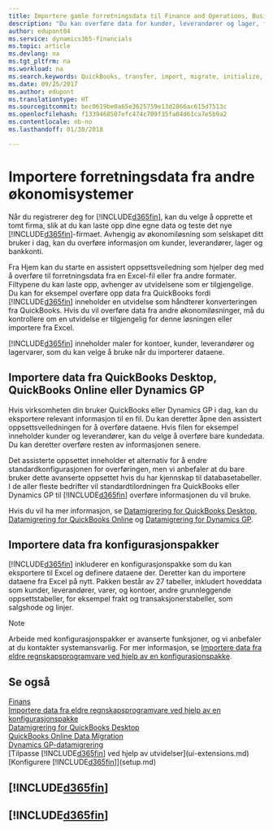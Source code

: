```yaml
---
title: Importere gamle forretningsdata til Finance and Operations, Business edition | Microsoft-dokumentasjon
description: "Du kan overføre data for kunder, leverandører og lager, for eksempel fra Excel, QuickBooks eller Dynamics GP, til Finance and Operations, Business edition."
author: edupont04
ms.service: dynamics365-financials
ms.topic: article
ms.devlang: na
ms.tgt_pltfrm: na
ms.workload: na
ms.search.keywords: QuickBooks, transfer, import, migrate, initialize, implement
ms.date: 09/25/2017
ms.author: edupont
ms.translationtype: HT
ms.sourcegitcommit: bec0619be0a65e3625759e13d2866ac615d7513c
ms.openlocfilehash: f1339468507efc474c709f35fa04d61ca7e5b9a2
ms.contentlocale: nb-no
ms.lasthandoff: 01/30/2018

---
```

# <a name="importing-business-data-from-other-finance-systems"></a>Importere forretningsdata fra andre økonomisystemer
Når du registrerer deg for [!INCLUDE[d365fin](includes/d365fin_md.md)], kan du velge å opprette et tomt firma, slik at du kan laste opp dine egne data og teste det nye [!INCLUDE[d365fin](includes/d365fin_md.md)]-firmaet. Avhengig av økonomiløsning som selskapet ditt bruker i dag, kan du overføre informasjon om kunder, leverandører, lager og bankkonti.  

Fra Hjem kan du starte en assistert oppsettsveiledning som hjelper deg med å overføre til forretningsdata fra en Excel-fil eller fra andre formater. Filtypene du kan laste opp, avhenger av utvidelsene som er tilgjengelige. Du kan for eksempel overføre opp data fra QuickBooks fordi [!INCLUDE[d365fin](includes/d365fin_md.md)] inneholder en utvidelse som håndterer konverteringen fra QuickBooks. Hvis du vil overføre data fra andre økonomiløsninger, må du kontrollere om en utvidelse er tilgjengelig for denne løsningen eller importere fra Excel.  

[!INCLUDE[d365fin](includes/d365fin_md.md)]  inneholder maler for kontoer, kunder, leverandører og lagervarer, som du kan velge å bruke når du importerer dataene.  

## <a name="importing-data-from-quickbooks-desktop-quickbooks-online-or-dynamics-gp"></a>Importere data fra QuickBooks Desktop, QuickBooks Online eller Dynamics GP
Hvis virksomheten din bruker QuickBooks eller Dynamics GP i dag, kan du eksportere relevant informasjon til en fil. Du kan deretter åpne den assistert oppsettsveiledningen for å overføre dataene.
Hvis filen for eksempel inneholder kunder og leverandører, kan du velge å overføre bare kundedata. Du kan deretter overføre resten av informasjonen senere.  

Det assisterte oppsettet inneholder et alternativ for å endre standardkonfigurasjonen for overføringen, men vi anbefaler at du bare bruker dette avanserte oppsettet hvis du har kjennskap til databasetabeller. I de aller fleste bedrifter vil standardtilordningen fra QuickBooks eller Dynamics GP til [!INCLUDE[d365fin](includes/d365fin_md.md)] overføre informasjonen du vil bruke.  

Hvis du vil ha mer informasjon, se [Datamigrering for QuickBooks Desktop](ui-extensions-quickbooks-data-migration.md), [Datamigrering for QuickBooks Online](ui-extensions-quickbooks-online-data-migration.md) og [Datamigrering for Dynamics GP](ui-extensions-dynamicsgp-data-migration.md).  

## <a name="importing-data-from-configuration-packages"></a>Importere data fra konfigurasjonspakker
[!INCLUDE[d365fin](includes/d365fin_md.md)]  inkluderer en konfigurasjonspakke som du kan eksportere til Excel og definere dataene der. Deretter kan du importere dataene fra Excel på nytt. Pakken består av 27 tabeller, inkludert hoveddata som kunder, leverandører, varer, og kontoer, andre grunnleggende oppsettstabeller, for eksempel frakt og transaksjonerstabeller, som salgshode og linjer.  

> [!NOTE]  
>   Arbeide med konfigurasjonspakker er avanserte funksjoner, og vi anbefaler at du kontakter systemansvarlig. For mer informasjon, se [Importere data fra eldre regnskapsprogramvare ved hjelp av en konfigurasjonspakke](across-import-data-configuration-packages.md).  

## <a name="see-also"></a>Se også
[Finans](finance.md)  
[Importere data fra eldre regnskapsprogramvare ved hjelp av en konfigurasjonspakke](across-import-data-configuration-packages.md)  
[Datamigrering for QuickBooks Desktop](ui-extensions-quickbooks-data-migration.md)  
[QuickBooks Online Data Migration](ui-extensions-quickbooks-online-data-migration.md)  
[Dynamics GP-datamigrering](ui-extensions-dynamicsgp-data-migration.md)  
[Tilpasse [!INCLUDE[d365fin](includes/d365fin_md.md)] ved hjelp av utvidelser](ui-extensions.md)   
[Konfigurere [!INCLUDE[d365fin](includes/d365fin_md.md)]](setup.md)

## [!INCLUDE[d365fin](includes/free_trial_md.md)]  
## [!INCLUDE[d365fin](includes/training_link_md.md)]

